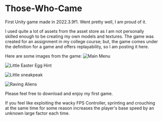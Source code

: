 # Those-Who-Came
First Unity game made in 2022.3.9f1. Went pretty well, I am proud of it.

I used quite a lot of assets from the asset store as I am not personally skilled enough to be creating my own models and textures.
The game was created for an assignment in my college course; but, the game comes under the definition for a game and offers replayability, so I am posting it here.

Here are some images from the game:
![Main Menu](https://github.com/JustAHubber/Those-Who-Came/assets/100187341/192d72f1-6fc5-41d2-a971-d76220523969)

![Little Easter Egg Hint](https://github.com/JustAHubber/Those-Who-Came/assets/100187341/103416e0-d97d-4c3d-b6ac-8cb069b80db2)

![Little sneakpeak](https://github.com/JustAHubber/Those-Who-Came/assets/100187341/f8303e95-bb11-4c57-8b76-d3df6d10f4b7)

![Raving Aliens](https://github.com/JustAHubber/Those-Who-Came/assets/100187341/6c6b68b9-cc3b-4243-a2b6-383c6aa1ed46)

Please feel free to download and enjoy my first game.

If you feel like exploiting the wacky FPS Controller, sprinting and crouching at the same time for some reason increases the player's base speed by an unknown large factor each time.
